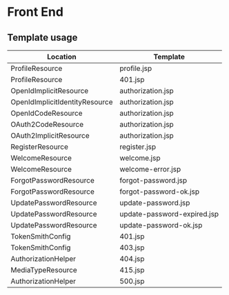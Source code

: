 # Front End 

## Template usage
| Location  | Template |
| -------------------- | ------------- |
| ProfileResource | profile.jsp | 
| ProfileResource | 401.jsp |
| OpenIdImplicitResource | authorization.jsp |
| OpenIdImplicitIdentityResource | authorization.jsp |
| OpenIdCodeResource | authorization.jsp |
| OAuth2CodeResource | authorization.jsp |
| OAuth2ImplicitResource | authorization.jsp |
| RegisterResource | register.jsp |
| WelcomeResource | welcome.jsp |
| WelcomeResource | welcome-error.jsp |
| ForgotPasswordResource | forgot-password.jsp |
| ForgotPasswordResource | forgot-password-ok.jsp |
| UpdatePasswordResource | update-password.jsp |
| UpdatePasswordResource | update-password-expired.jsp |
| UpdatePasswordResource | update-password-ok.jsp |
| TokenSmithConfig | 401.jsp |
| TokenSmithConfig | 403.jsp |
| AuthorizationHelper | 404.jsp |
| MediaTypeResource | 415.jsp |
| AuthorizationHelper | 500.jsp |